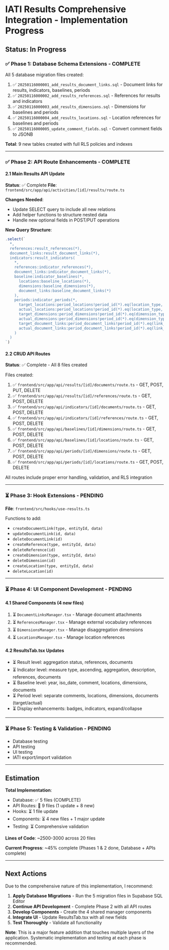 # IATI Results Comprehensive Integration - Implementation Progress

## Status: In Progress

### ✅ Phase 1: Database Schema Extensions - COMPLETE

All 5 database migration files created:

1. ✅ `20250116000001_add_results_document_links.sql` - Document links for results, indicators, baselines, periods
2. ✅ `20250116000002_add_results_references.sql` - References for results and indicators  
3. ✅ `20250116000003_add_results_dimensions.sql` - Dimensions for baselines and periods
4. ✅ `20250116000004_add_results_locations.sql` - Location references for baselines and periods
5. ✅ `20250116000005_update_comment_fields.sql` - Convert comment fields to JSONB

**Total**: 9 new tables created with full RLS policies and indexes

---

### ✅ Phase 2: API Route Enhancements - COMPLETE

#### 2.1 Main Results API Update
**Status**: ✅ Complete
**File**: `frontend/src/app/api/activities/[id]/results/route.ts`

**Changes Needed**:
- Update SELECT query to include all new relations
- Add helper functions to structure nested data
- Handle new optional fields in POST/PUT operations

**New Query Structure**:
```typescript
.select(`
  *,
  references:result_references(*),
  document_links:result_document_links(*),
  indicators:result_indicators(
    *,
    references:indicator_references(*),
    document_links:indicator_document_links(*),
    baseline:indicator_baselines(*,
      locations:baseline_locations(*),
      dimensions:baseline_dimensions(*),
      document_links:baseline_document_links(*)
    ),
    periods:indicator_periods(*,
      target_locations:period_locations!period_id(*).eq(location_type, 'target'),
      actual_locations:period_locations!period_id(*).eq(location_type, 'actual'),
      target_dimensions:period_dimensions!period_id(*).eq(dimension_type, 'target'),
      actual_dimensions:period_dimensions!period_id(*).eq(dimension_type, 'actual'),
      target_document_links:period_document_links!period_id(*).eq(link_type, 'target'),
      actual_document_links:period_document_links!period_id(*).eq(link_type, 'actual')
    )
  )
`)
```

#### 2.2 CRUD API Routes
**Status**: ✅ Complete - All 8 files created

Files created:
1. ✅ `frontend/src/app/api/results/[id]/documents/route.ts` - GET, POST, PUT, DELETE
2. ✅ `frontend/src/app/api/results/[id]/references/route.ts` - GET, POST, DELETE
3. ✅ `frontend/src/app/api/indicators/[id]/documents/route.ts` - GET, POST, DELETE
4. ✅ `frontend/src/app/api/indicators/[id]/references/route.ts` - GET, POST, DELETE
5. ✅ `frontend/src/app/api/baselines/[id]/dimensions/route.ts` - GET, POST, DELETE
6. ✅ `frontend/src/app/api/baselines/[id]/locations/route.ts` - GET, POST, DELETE
7. ✅ `frontend/src/app/api/periods/[id]/dimensions/route.ts` - GET, POST, DELETE
8. ✅ `frontend/src/app/api/periods/[id]/locations/route.ts` - GET, POST, DELETE

All routes include proper error handling, validation, and RLS integration

---

### ⏳ Phase 3: Hook Extensions - PENDING

**File**: `frontend/src/hooks/use-results.ts`

Functions to add:
- `createDocumentLink(type, entityId, data)`
- `updateDocumentLink(id, data)`
- `deleteDocumentLink(id)`
- `createReference(type, entityId, data)`
- `deleteReference(id)`
- `createDimension(type, entityId, data)`
- `deleteDimension(id)`
- `createLocation(type, entityId, data)`
- `deleteLocation(id)`

---

### ⏳ Phase 4: UI Component Development - PENDING

#### 4.1 Shared Components (4 new files)
1. ⏳ `DocumentLinksManager.tsx` - Manage document attachments
2. ⏳ `ReferencesManager.tsx` - Manage external vocabulary references
3. ⏳ `DimensionsManager.tsx` - Manage disaggregation dimensions
4. ⏳ `LocationsManager.tsx` - Manage location references

#### 4.2 ResultsTab.tsx Updates
- ⏳ Result level: aggregation status, references, documents
- ⏳ Indicator level: measure type, ascending, aggregation, description, references, documents  
- ⏳ Baseline level: year, iso_date, comment, locations, dimensions, documents
- ⏳ Period level: separate comments, locations, dimensions, documents (target/actual)
- ⏳ Display enhancements: badges, indicators, expand/collapse

---

### ⏳ Phase 5: Testing & Validation - PENDING

- Database testing
- API testing
- UI testing
- IATI export/import validation

---

## Estimation

**Total Implementation**:
- Database: ✅ 5 files (COMPLETE)
- API Routes: 🔄 9 files (1 update + 8 new)
- Hooks: ⏳ 1 file update
- Components: ⏳ 4 new files + 1 major update
- Testing: ⏳ Comprehensive validation

**Lines of Code**: ~2500-3000 across 20 files

**Current Progress**: ~45% complete (Phases 1 & 2 done, Database + APIs complete)

---

## Next Actions

Due to the comprehensive nature of this implementation, I recommend:

1. **Apply Database Migrations** - Run the 5 migration files in Supabase SQL Editor
2. **Continue API Development** - Complete Phase 2 with all API routes
3. **Develop Components** - Create the 4 shared manager components
4. **Integrate UI** - Update ResultsTab.tsx with all new fields
5. **Test Thoroughly** - Validate all functionality

**Note**: This is a major feature addition that touches multiple layers of the application. Systematic implementation and testing at each phase is recommended.


